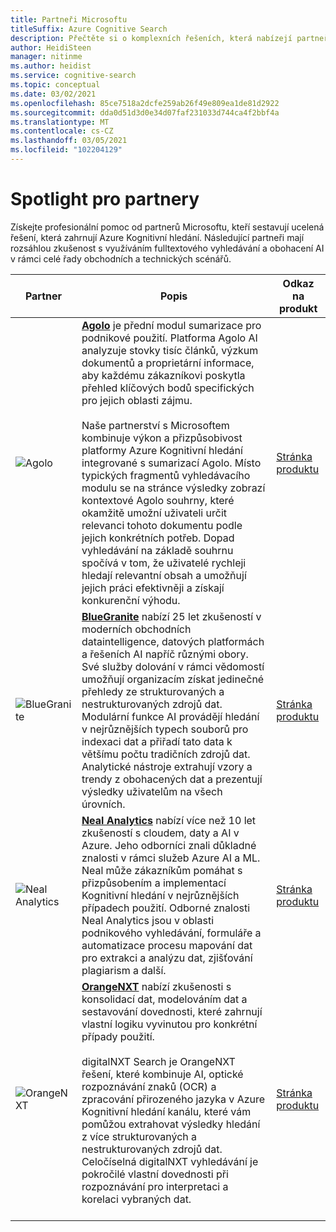 ```yaml
---
title: Partneři Microsoftu
titleSuffix: Azure Cognitive Search
description: Přečtěte si o komplexních řešeních, která nabízejí partneři Microsoftu, kteří zahrnují Azure Kognitivní hledání.
author: HeidiSteen
manager: nitinme
ms.author: heidist
ms.service: cognitive-search
ms.topic: conceptual
ms.date: 03/02/2021
ms.openlocfilehash: 85ce7518a2dcfe259ab26f49e809ea1de81d2922
ms.sourcegitcommit: dda0d51d3d0e34d07faf231033d744ca4f2bbf4a
ms.translationtype: MT
ms.contentlocale: cs-CZ
ms.lasthandoff: 03/05/2021
ms.locfileid: "102204129"
---
```

# <a name="partner-spotlight"></a>Spotlight pro partnery

Získejte profesionální pomoc od partnerů Microsoftu, kteří sestavují ucelená řešení, která zahrnují Azure Kognitivní hledání. Následující partneři mají rozsáhlou zkušenost s využíváním fulltextového vyhledávání a obohacení AI v rámci celé řady obchodních a technických scénářů.

| Partner | Popis | Odkaz na produkt |
|---------|-------------|----------------------|
| ![Agolo](media/resource-partners/agolo-logo.png "Logo společnosti Agolo") | [**Agolo**](https://www.agolo.com) je přední modul sumarizace pro podnikové použití. Platforma Agolo AI analyzuje stovky tisíc článků, výzkum dokumentů a proprietární informace, aby každému zákazníkovi poskytla přehled klíčových bodů specifických pro jejich oblasti zájmu. </br></br>Naše partnerství s Microsoftem kombinuje výkon a přizpůsobivost platformy Azure Kognitivní hledání integrované s sumarizací Agolo. Místo typických fragmentů vyhledávacího modulu se na stránce výsledky zobrazí kontextové Agolo souhrny, které okamžitě umožní uživateli určit relevanci tohoto dokumentu podle jejich konkrétních potřeb. Dopad vyhledávání na základě souhrnu spočívá v tom, že uživatelé rychleji hledají relevantní obsah a umožňují jejich práci efektivněji a získají konkurenční výhodu. | [Stránka produktu](https://www.agolo.com/microsoft-azure-cognitive-search ) |
| ![BlueGranite](media/resource-partners/blue-granite-full-color.png "Logo společnosti Blue Granite") | [**BlueGranite**](https:///www.bluegranite.com/) nabízí 25 let zkušeností v moderních obchodních dataintelligence, datových platformách a řešeních AI napříč různými obory. Své služby dolování v rámci vědomostí umožňují organizacím získat jedinečné přehledy ze strukturovaných a nestrukturovaných zdrojů dat. Modulární funkce AI provádějí hledání v nejrůznějších typech souborů pro indexaci dat a přiřadí tato data k většímu počtu tradičních zdrojů dat. Analytické nástroje extrahují vzory a trendy z obohacených dat a prezentují výsledky uživatelům na všech úrovních. | [Stránka produktu](https://www.bluegranite.com/knowledge-mining) |
| ![Neal Analytics](media/resource-partners/neal-analytics-logo.png "Logo společnosti Neal Analytics") | [**Neal Analytics**](https://nealanalytics.com/) nabízí více než 10 let zkušeností s cloudem, daty a AI v Azure. Jeho odborníci znali důkladné znalosti v rámci služeb Azure AI a ML. Neal může zákazníkům pomáhat s přizpůsobením a implementací Kognitivní hledání v nejrůznějších případech použití. Odborné znalosti Neal Analytics jsou v oblasti podnikového vyhledávání, formuláře a automatizace procesu mapování dat pro extrakci a analýzu dat, zjišťování plagiarism a další. | [Stránka produktu](https://go.nealanalytics.com/cognitive-search)|
| ![OrangeNXT](media/resource-partners/orangenxt-beldmerk-boven-160px.png "Logo společnosti OrangeNXT") | [**OrangeNXT**](https://orangenxt.com/) nabízí zkušenosti s konsolidací dat, modelováním dat a sestavování dovednosti, které zahrnují vlastní logiku vyvinutou pro konkrétní případy použití.</br></br>digitalNXT Search je OrangeNXT řešení, které kombinuje AI, optické rozpoznávání znaků (OCR) a zpracování přirozeného jazyka v Azure Kognitivní hledání kanálu, které vám pomůžou extrahovat výsledky hledání z více strukturovaných a nestrukturovaných zdrojů dat. Celočíselná digitalNXT vyhledávání je pokročilé vlastní dovednosti při rozpoznávání pro interpretaci a korelaci vybraných dat.</br></br>| [Stránka produktu](https://orangenxt.com/solutions/digitalnxt/digitalnxt-search/)|